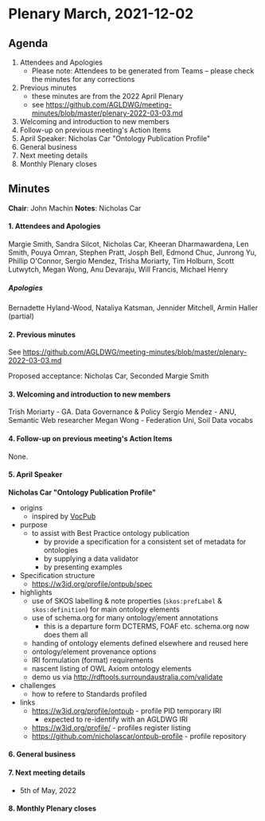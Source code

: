 # Plenary March, 2021-12-02

## Agenda

1. Attendees and Apologies
    * Please note: Attendees to be generated from Teams – please check the minutes for any corrections
2. Previous minutes
    * these minutes are from the 2022 April Plenary
    * see https://github.com/AGLDWG/meeting-minutes/blob/master/plenary-2022-03-03.md
3. Welcoming and introduction to new members
4. Follow-up on previous meeting's Action Items
5. April Speaker: Nicholas Car "Ontology Publication Profile"
7. General business 
8. Next meeting details
9. Monthly Plenary closes

## Minutes

**Chair**:  John Machin
**Notes**: Nicholas Car

#### 1. Attendees and Apologies

Margie Smith, Sandra Silcot, Nicholas Car, Kheeran Dharmawardena, Len Smith, Pouya Omran, Stephen Pratt, Josph Bell, Edmond Chuc, Junrong Yu, Phillip O'Connor, Sergio Mendez, Trisha Moriarty, Tim Holburn, Scott Lutwytch, Megan Wong, Anu Devaraju, Will Francis, Michael Henry
 
##### Apologies

Bernadette Hyland-Wood, Nataliya Katsman, Jennider Mitchell, Armin Haller (partial)

#### 2. Previous minutes

See https://github.com/AGLDWG/meeting-minutes/blob/master/plenary-2022-03-03.md

Proposed acceptance: Nicholas Car, Seconded Margie Smith

#### 3. Welcoming and introduction to new members 

Trish Moriarty - GA. Data Governance & Policy
Sergio Mendez - ANU, Semantic Web researcher
Megan Wong - Federation Uni, Soil Data vocabs

#### 4. Follow-up on previous meeting's Action Items

None.

#### 5. April Speaker

**Nicholas Car "Ontology Publication Profile"**

* origins
    * inspired by [VocPub](https://w3id.org/profile/vocpub)
* purpose
    * to assist with Best Practice ontology publication
        * by provide a specification for a consistent set of metadata for ontologies
        * by supplying a data validator
        * by presenting examples
* Specification structure
    * https://w3id.org/profile/ontpub/spec
* highlights
    * use of SKOS labelling & note properties (`skos:prefLabel` & `skos:definition`) for main ontology elements
    * use of schema.org for many ontology/ement annotations
        * this is a departure form DCTERMS, FOAF etc. schema.org now does them all
    * handing of ontology elements defined elsewhere and reused here
    * ontology/element provenance options
    * IRI formulation (format) requirements
    * nascent listing of OWL Axiom ontology elements
    * demo us via http://rdftools.surroundaustralia.com/validate
* challenges
    * how to refere to Standards profiled
* links
    * https://w3id.org/profile/ontpub - profile PID temporary IRI
        * expected to re-identify with an AGLDWG IRI
    * https://w3id.org/profile/ - profiles register listing
    * https://github.com/nicholascar/ontpub-profile - profile repository

#### 6. General business 

#### 7. Next meeting details

* 5th of May, 2022

#### 8. Monthly Plenary closes
